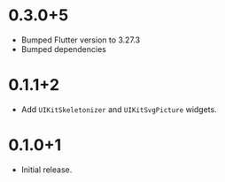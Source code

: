 # 0.3.0+5
- Bumped Flutter version to 3.27.3
- Bumped dependencies


# 0.1.1+2
- Add `UIKitSkeletonizer` and `UIKitSvgPicture` widgets.

# 0.1.0+1
- Initial release.
